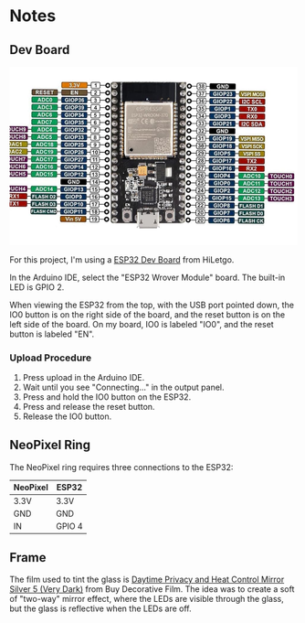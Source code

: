 # Notes

## Dev Board

![ESP32 Dev Board](esp32.jpg)

For this project, I'm using a [ESP32 Dev Board](http://www.hiletgo.com/ProductDetail/1906566.html) from HiLetgo.

In the Arduino IDE, select the "ESP32 Wrover Module" board. The built-in LED is GPIO 2.

When viewing the ESP32 from the top, with the USB port pointed down, the IO0 button is on the right side of the board, and the reset button is on the left side of the board. On my board, IO0 is labeled "IO0", and the reset button is labeled "EN".

### Upload Procedure

1. Press upload in the Arduino IDE.
2. Wait until you see "Connecting..." in the output panel.
3. Press and hold the IO0 button on the ESP32.
4. Press and release the reset button.
5. Release the IO0 button.


## NeoPixel Ring

The NeoPixel ring requires three connections to the ESP32:

| NeoPixel | ESP32 |
|----------|-------|
| 3.3V     | 3.3V  |
| GND      | GND   |
| IN       | GPIO 4|

## Frame

The film used to tint the glass is [Daytime Privacy and Heat Control Mirror Silver 5 (Very Dark)](https://buydecorativefilm.com/products/bdf-s05-window-film-one-way-mirror-silver-5) from Buy Decorative Film. The idea was to create a soft of "two-way" mirror effect, where the LEDs are visible through the glass, but the glass is reflective when the LEDs are off.
